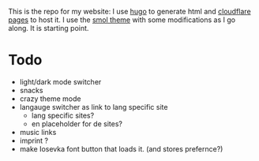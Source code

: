 This is the repo for my website:
I use [hugo](https://gohugo.io) to generate html and [cloudflare pages](https://pages.cloudflare.com/) to host it.
I use the [smol theme](https://themes.gohugo.io/themes/smol/) with some modifications as I go 
along. It is starting point.

# Todo
- light/dark mode switcher
- snacks
- crazy theme mode
- langauge switcher as link to lang specific site
  - lang specific sites?
  - en placeholder for de sites?
- music links
- imprint ?
- make Iosevka font button that loads it. (and stores prefernce?)




